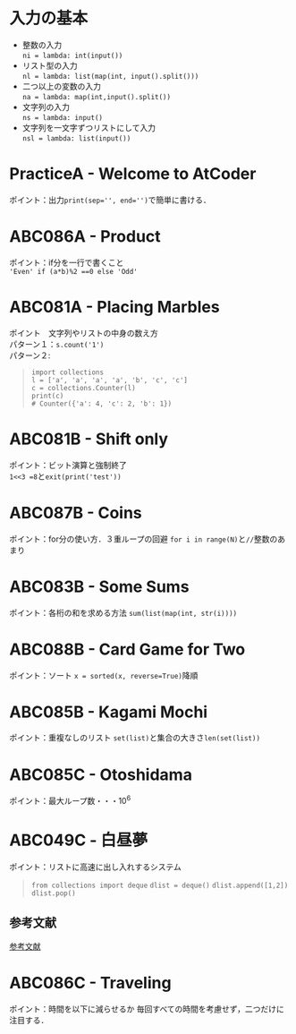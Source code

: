 # 入力の基本
- 整数の入力  
`ni = lambda: int(input())`  
- リスト型の入力  
`nl = lambda: list(map(int, input().split()))`  
- 二つ以上の変数の入力  
`na = lambda: map(int,input().split())`  
- 文字列の入力  
`ns = lambda: input()`  
- 文字列を一文字ずつリストにして入力  
`nsl = lambda: list(input())`


# PracticeA - Welcome to AtCoder
ポイント：出力`print(sep='', end='')`で簡単に書ける．

# ABC086A - Product
ポイント：if分を一行で書くこと  
`'Even' if (a*b)%2 ==0 else 'Odd'`

# ABC081A - Placing Marbles
ポイント　文字列やリストの中身の数え方  
パターン１：`s.count('1')`  
パターン２:
>`import collections`  
>`l = ['a', 'a', 'a', 'a', 'b', 'c', 'c']`  
>`c = collections.Counter(l)`  
>`print(c)`  
>`# Counter({'a': 4, 'c': 2, 'b': 1})`

# ABC081B - Shift only
ポイント：ビット演算と強制終了  
`1<<3 =8`と`exit(print('test'))`

# ABC087B - Coins
ポイント：for分の使い方．３重ループの回避
`for i in range(N)`と`//`整数のあまり

# ABC083B - Some Sums
ポイント：各桁の和を求める方法
`sum(list(map(int, str(i))))`

# ABC088B - Card Game for Two
ポイント：ソート
`x = sorted(x, reverse=True)`降順

# ABC085B - Kagami Mochi
ポイント：重複なしのリスト
`set(list)`と集合の大きさ`len(set(list))`

# ABC085C - Otoshidama
ポイント：最大ループ数・・・$10^6$

# ABC049C - 白昼夢
ポイント：リストに高速に出し入れするシステム
> `from collections import deque`
> `dlist = deque()`
> `dlist.append([1,2])`
> `dlist.pop()`
## 参考文献
[参考文献](https://qiita.com/ryosuke0825/items/bbc5c0673e6c6c958d66)

# ABC086C - Traveling
ポイント：時間を以下に減らせるか
毎回すべての時間を考慮せず，二つだけに注目する．